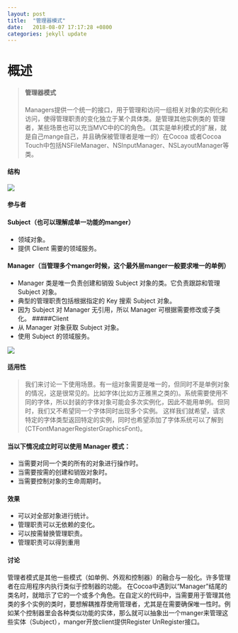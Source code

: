 ```yaml
---
layout: post
title:  "管理器模式"
date:   2018-08-07 17:17:28 +0800
categories: jekyll update
---
```

# 概述
> #### 管理器模式
> Managers提供一个统一的接口，用于管理和访问一组相关对象的实例化和访问，使得管理职责的变化独立于某个具体类。是管理其他实例类的 管理者，某些场景也可以充当MVC中的C的角色。（其实是单利模式的扩展，就是自己mange自己，并且确保被管理者是唯一的）在Cocoa 或者Cocoa Touch中包括NSFileManager、NSInputManager、NSLayoutManager等类。

#### 结构
![](http://upload-images.jianshu.io/upload_images/1517257-51774d07ee87ca75.png?imageMogr2/auto-orient/strip%7CimageView2/2/w/1240)
#### 参与者
#### Subject（也可以理解成单一功能的manger）
- 领域对象。
- 提供 Client 需要的领域服务。
#### Manager（当管理多个manger时候，这个最外层manger一般要求唯一的单例）
- Manager 类是唯一负责创建和销毁 Subject 对象的类。它负责跟踪和管理 Subject 对象。
- 典型的管理职责包括根据指定的 Key 搜索 Subject 对象。
- 因为 Subject 对 Manager 无引用，所以 Manager 可根据需要修改或子类化。
#####Client
- 从 Manager 对象获取 Subject 对象。
- 使用 Subject 的领域服务。

![](http://upload-images.jianshu.io/upload_images/1517257-beabeb5570625591.png?imageMogr2/auto-orient/strip%7CimageView2/2/w/1240)

#### 适用性
>我们来讨论一下使用场景。有一组对象需要是唯一的，但同时不是单例对象的情况，这是很常见的。比如字体(比如方正雅黑之类的)。系统需要使用不同的字体，所以封装的字体对象可能会多次实例化，因此不能用单例。但同时，我们又不希望同一个字体同时出现多个实例。
这样我们就希望，请求特定的字体类型返回特定的实例，同时也希望添加了字体系统可以了解到(CTFontManagerRegisterGraphicsFont)。

 #### 当以下情况成立时可以使用 Manager 模式：
- 当需要对同一个类的所有的对象进行操作时。
- 当需要按需的创建和销毁对象时。
- 当需要控制对象的生命周期时。

#### 效果
- 可以对全部对象进行统计。
- 管理职责可以无依赖的变化。
- 可以按需替换管理职责。
- 管理职责可以得到重用

#### 讨论
管理者模式是其他一些模式（如单例、外观和控制器）的融合与一般化。许多管理者在应用程序内执行类似于控制器的功能。 在Cocoa中遇到以“Manager”结尾的类名时，就暗示了它的一个或多个角色。在自定义的代码中，当需要用于管理其他类的多个实例的类时，要想解耦推荐使用管理者，尤其是在需要确保唯一性时。例如某个控制器里会各种类似功能的实体，那么就可以抽象出一个manger来管理这些实体（Subject），manger开放client提供Register UnRegister接口。
